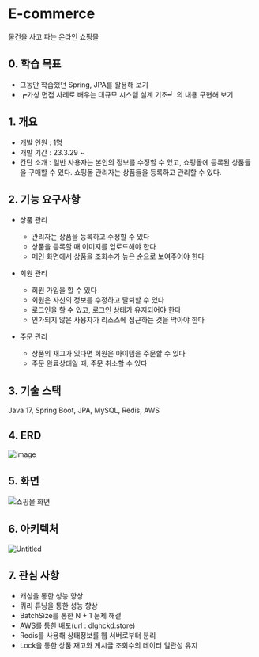 # E-commerce
물건을 사고 파는 온라인 쇼핑몰 

## 0. 학습 목표
+ 그동안 학습했던 Spring, JPA를 활용해 보기
+ ┏가상 면접 사례로 배우는 대규모 시스템 설계 기초┛ 의 내용 구현해 보기

## 1. 개요
+ 개발 인원 : 1명
+ 개발 기간 : 23.3.29 ~
+ 간단 소개 : 일반 사용자는 본인의 정보를 수정할 수 있고, 쇼핑몰에 등록된 상품들을 구매할 수 있다. 쇼핑몰 관리자는 상품들을 등록하고 관리할 수 있다.

## 2. 기능 요구사항
+ 상품 관리
  + 관리자는 상품을 등록하고 수정할 수 있다
  + 상품을 등록할 때 이미지를 업로드해야 한다
  + 메인 화면에서 상품을 조회수가 높은 순으로 보여주어야 한다

+ 회원 관리
  + 회원 가입을 할 수 있다
  + 회원은 자신의 정보를 수정하고 탈퇴할 수 있다
  + 로그인을 할 수 있고, 로그인 상태가 유지되어야 한다
  + 인가되지 않은 사용자가 리소스에 접근하는 것을 막아야 한다

+ 주문 관리
  + 상품의 재고가 있다면 회원은 아이템을 주문할 수 있다 
  + 주문 완료상태일 때, 주문 취소할 수 있다
 
## 3. 기술 스택
Java 17, Spring Boot, JPA, MySQL, Redis, AWS

## 4. ERD
![image](https://github.com/hossang/ecommerce/assets/60059710/0aec0e3a-2ae8-49eb-a347-4799bf268a4b)

## 5. 화면
![쇼핑몰  화면](https://github.com/hossang/ecommerce/assets/60059710/6c171eee-b407-472f-a382-503a579a97ae)

## 6. 아키텍처
![Untitled](https://prod-files-secure.s3.us-west-2.amazonaws.com/167061d4-9947-4a3e-8a73-4303d15074d9/02f70318-255c-4730-939b-b21643d12f3c/Untitled.png)

## 7. 관심 사항
+ 캐싱을 통한 성능 향상
+ 쿼리 튜닝을 통한 성능 향상
+ BatchSize를 통한 N + 1 문제 해결
+ AWS를 통한 배포(url : dlghckd.store)
+ Redis를 사용해 상태정보를 웹 서버로부터 분리
+ Lock을 통한 상품 재고와 게시글 조회수의 데이터 일관성 유지


